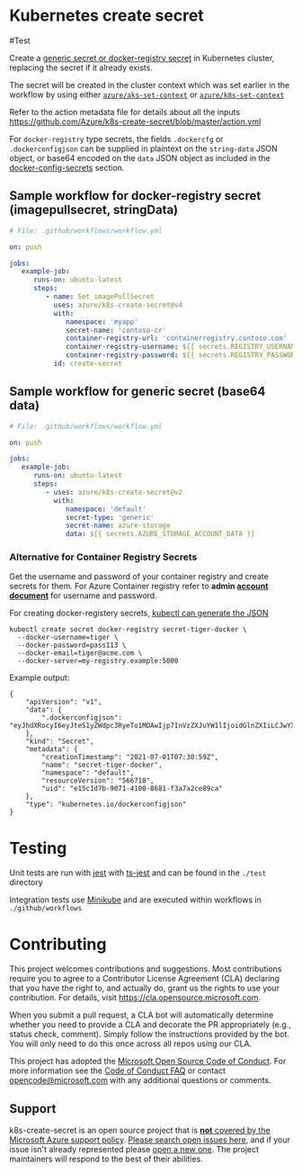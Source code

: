 # Kubernetes create secret

#Test

Create a [generic secret or docker-registry secret](https://kubernetes.io/docs/concepts/configuration/secret/) in Kubernetes cluster, replacing the secret if it already exists.

The secret will be created in the cluster context which was set earlier in the workflow by using either [`azure/aks-set-context`](https://github.com/Azure/aks-set-context/tree/master) or [`azure/k8s-set-context`](https://github.com/Azure/k8s-set-context/tree/master)

Refer to the action metadata file for details about all the inputs https://github.com/Azure/k8s-create-secret/blob/master/action.yml

For `docker-registry` type secrets, the fields `.dockercfg` or `.dockerconfigjson` can be supplied in plaintext on the `string-data` JSON object, or base64 encoded on the `data` JSON object as included in the [docker-config-secrets](https://kubernetes.io/docs/concepts/configuration/secret/#docker-config-secrets) section.

## Sample workflow for docker-registry secret (imagepullsecret, stringData)

```yaml
# File: .github/workflows/workflow.yml

on: push

jobs:
   example-job:
      runs-on: ubuntu-latest
      steps:
         - name: Set imagePullSecret
           uses: azure/k8s-create-secret@v4
           with:
              namespace: 'myapp'
              secret-name: 'contoso-cr'
              container-registry-url: 'containerregistry.contoso.com'
              container-registry-username: ${{ secrets.REGISTRY_USERNAME }}
              container-registry-password: ${{ secrets.REGISTRY_PASSWORD }}
           id: create-secret
```

## Sample workflow for generic secret (base64 data)

```yaml
# File: .github/workflows/workflow.yml

on: push

jobs:
   example-job:
      runs-on: ubuntu-latest
      steps:
         - uses: azure/k8s-create-secret@v2
           with:
              namespace: 'default'
              secret-type: 'generic'
              secret-name: azure-storage
              data: ${{ secrets.AZURE_STORAGE_ACCOUNT_DATA }}
```

### Alternative for Container Registry Secrets

Get the username and password of your container registry and create secrets for them. For Azure Container registry refer to **admin [account document](https://docs.microsoft.com/en-us/azure/container-registry/container-registry-authentication#admin-account)** for username and password.

For creating docker-registery secrets, [kubectl can generate the JSON](https://kubernetes.io/docs/concepts/configuration/secret/#docker-config-secrets)

```
kubectl create secret docker-registry secret-tiger-docker \
  --docker-username=tiger \
  --docker-password=pass113 \
  --docker-email=tiger@acme.com \
  --docker-server=my-registry.example:5000
```

Example output:

```
{
    "apiVersion": "v1",
    "data": {
        ".dockerconfigjson": "eyJhdXRocyI6eyJteS1yZWdpc3RyeTo1MDAwIjp7InVzZXJuYW1lIjoidGlnZXIiLCJwYXNzd29yZCI6InBhc3MxMTMiLCJlbWFpbCI6InRpZ2VyQGFjbWUuY29tIiwiYXV0aCI6ImRHbG5aWEk2Y0dGemN6RXhNdz09In19fQ=="
    },
    "kind": "Secret",
    "metadata": {
        "creationTimestamp": "2021-07-01T07:30:59Z",
        "name": "secret-tiger-docker",
        "namespace": "default",
        "resourceVersion": "566718",
        "uid": "e15c1d7b-9071-4100-8681-f3a7a2ce89ca"
    },
    "type": "kubernetes.io/dockerconfigjson"
}
```

# Testing

Unit tests are run with [jest](https://jestjs.io/) with [ts-jest](https://www.npmjs.com/package/ts-jest) and can be found in the `./test` directory

Integration tests use [Minikube](https://minikube.sigs.k8s.io/docs/) and are executed within workflows in `./github/workflows`

# Contributing

This project welcomes contributions and suggestions. Most contributions require you to agree to a
Contributor License Agreement (CLA) declaring that you have the right to, and actually do, grant us
the rights to use your contribution. For details, visit https://cla.opensource.microsoft.com.

When you submit a pull request, a CLA bot will automatically determine whether you need to provide
a CLA and decorate the PR appropriately (e.g., status check, comment). Simply follow the instructions
provided by the bot. You will only need to do this once across all repos using our CLA.

This project has adopted the [Microsoft Open Source Code of Conduct](https://opensource.microsoft.com/codeofconduct/).
For more information see the [Code of Conduct FAQ](https://opensource.microsoft.com/codeofconduct/faq/) or
contact [opencode@microsoft.com](mailto:opencode@microsoft.com) with any additional questions or comments.

## Support

k8s-create-secret is an open source project that is [**not** covered by the Microsoft Azure support policy](https://support.microsoft.com/en-us/help/2941892/support-for-linux-and-open-source-technology-in-azure). [Please search open issues here](https://github.com/Azure/k8s-create-secret/issues), and if your issue isn't already represented please [open a new one](https://github.com/Azure/k8s-create-secret/issues/new/choose). The project maintainers will respond to the best of their abilities.
